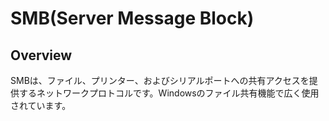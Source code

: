 # SMB(Server Message Block)

## Overview

SMBは、ファイル、プリンター、およびシリアルポートへの共有アクセスを提供するネットワークプロトコルです。Windowsのファイル共有機能で広く使用されています。

